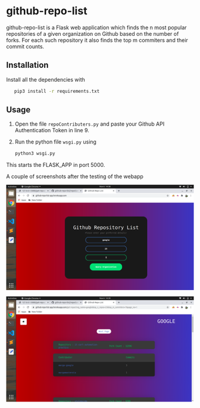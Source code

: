 # github-repo-list

github-repo-list is a Flask web application which finds the n most popular repositories of a given organization on Github based on the number of forks. For each such repository it also finds the top m commiters and their commit counts.

## Installation

Install all the dependencies with

```bash
   pip3 install -r requirements.txt
```

## Usage

1. Open the file `repoContributers.py` and paste your Github API Authentication Token in line 9.

2. Run the python file `wsgi.py` using
   ```bash
   python3 wsgi.py
   ```

This starts the FLASK_APP in port 5000.

A couple of screenshots after the testing of the webapp

![alt text](https://github.com/amanCoder110599/github-repo-list/blob/main/Screenshot%20from%202020-11-06%2014-38-58.png)

![alt text](https://github.com/amanCoder110599/github-repo-list/blob/main/Screenshot%20from%202020-11-06%2014-39-08.png)
